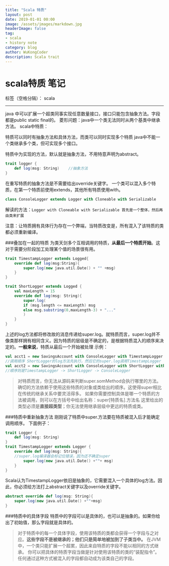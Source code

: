 ```yaml
---
title: "Scala 特质"
layout: post
date: 2019-01-01 00:00
image: /assets/images/markdown.jpg
headerImage: false
tag:
- scala
- history note
category: blog
author: WuKongCoder
description: Scala trait
---
```


# scala特质 笔记

标签（空格分隔）： scala

---

java 中可以扩展一个超类同事实现任意数量接口，接口只能包含抽象方法。字段都是public static final的。
菱形问题：java中一个类无法同时从两个基类中继承方法。
scala中特质：

特质可以同时有抽象方法和具体方法，而类可以同时实现多个特质
java中不能一个类继承多个类，但可实现多个接口。

特质中为实现的方法，默认就是抽象方法，不用特意声明为abstract。
```scala
trait logger {
    def log(msg: String)    //抽象方法
}
```

在重写特质的抽象方法是不需要给出override关键字。
一个类可以混入多个特质，在第一个特质前使用extends，其他所有特质使用with。
```scala
class ConsoleLogger extends Logger with Cloneable with Serializable
```
解读的方法：`Logger with Cloneable with Serializable 首先是一个整体，然后再由类来扩展`

注意：让特质拥有具体行为存在一个弊端，当特质改变是，所有混入了该特质的类都必须重新编译。

###叠加在一起的特质
为类天剑多个互相调用的特质，**从最后一个特质开始**。这对于需要分阶段加工处理某个值的场景很有用。
```scala
trait TimestampLogger extends Logged{
    override def log(msg:String){
        super.log(new java.util.Date() + "" +msg)
    }
}

trait ShortLogger extends Logged {
    val maxLength = 15
    override def log(msg: String){
        super.log(
        if (msg.length <= maxLength) msg 
        else msg.substring(0,maxLength-3) + "..."
        )
    }
}
```
上述的log方法都将修改故的消息传递给super.log。就特质而言，super.log并不像类那样拥有相同含义。因为特质的层级是不确定的，是根据特质混入的顺序来决定的。**一般来说**，特质从最后一个开始被处理
示例：
```scala
val acct1 = new SavingsAccount with ConsoleLogger with TimestampLogger with ShortLogger
//调用顺序 ShortLogger的log方法先执行，然后它的super.log调用TimestampLogger
val acct2 = new SavingsAccount with ConsoleLogger with ShortLogger with TimestampLogger
//顺序则是TimestampLogger -> ShortLogger -> ConsoleLogger
```
>对特质而言，你无法从源码来判断super.somMethod会执行哪里的方法。确切的方法依赖于使用这些特质的对象或类给出的顺序。这使得super相比在传统的继承关系中要灵活得多。
如果你需要控制具体是哪一个特质的方法被调用，则可以在方括号中给出名称：super[特质名].方法名 这里给出的类型必须是**直接超类型**；你无法使用继承层级中更远的特质或类。

###特质中重新抽象方法
刚刚说了特质中super.方法要在特质被混入后才能确定调用顺序。
下面例子：
```scala
trait Logger {
    def log(msg: String)
}
trait TimestampLogger extends Logger {
    override def log(msg: String){
    //super.log编译器会标记位错误，因为还不确定super
        super.log(new java.util.Date() +""+ msg)
    }
}
```
Scala认为TimestampLogger依旧是抽象的，它需要混入一个具体的log方法。因此，你必须给方法打上abstract关键字以及override关键字。
```scala
abstract override def log(msg: String){
    super.log(new java.util.Date() +""+msg)
}
```

###特质中的具体字段
特质中的字段可以是具体的，也可以是抽象的。如果你给出了初始值，那么字段就是具体的。
>对于特质中的每一个具体字段，使用该特质的类都会获得一个字段与之对应。**这些字段不是被继承的；他们只是简单地被加到了子类当中。**
在JVM中，一个类只能扩展一个超累，因此来自特质的字段不能以相同的方式继承。
你可以把具体的特质字段当做是针对使用该特质的类的“装配指令”。任何通过这种方式被混入的字段都自动成为该类自己的字段。

